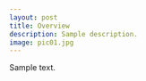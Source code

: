 ```yaml
---
layout: post
title: Overview
description: Sample description.
image: pic01.jpg
---
```


Sample text.
